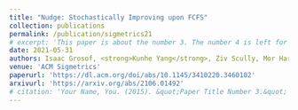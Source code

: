 ```yaml
---
title: "Nudge: Stochastically Improving upon FCFS"
collection: publications
permalink: /publication/sigmetrics21
# excerpt: 'This paper is about the number 3. The number 4 is left for future work.'
date: 2021-05-31
authors: Isaac Grosof, <strong>Kunhe Yang</strong>, Ziv Scully, Mor Harchol-Balter
venue: 'ACM Sigmetrics'
paperurl: 'https://dl.acm.org/doi/abs/10.1145/3410220.3460102'
arxivurl: 'https://arxiv.org/abs/2106.01492'
# citation: 'Your Name, You. (2015). &quot;Paper Title Number 3.&quot; <i>Journal 1</i>. 1(3).'
---
```

